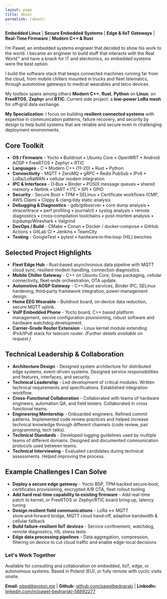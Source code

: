 ```yaml
---
layout: page
title: About
permalink: /about/
---
```


**Embedded Linux** | **Secure Embedded Systems** | **Edge & IIoT Gateways** | **Real‑Time Firmware** | **Modern C++ & Rust**

I’m Paweł, an embedded systems engineer that decided to show his work to the world. I became an engineer to build stuff that interacts with the Real World™ and have a knack for IT and electronics, so embedded systems were the best option.

I build the software stack that keeps connected machines running far from the cloud,
from mobile chillers mounted in trucks and fleet telematics, through automotive gateways to medical wearables and telco devices.

My toolbox spans among others **Modern C++**, **Rust**, **Python** on **Linux**; on **FreeRTOS**, **Zephyr** and **RTIC**.
Current side project: a **low‑power LoRa mesh** for off‑grid data exchange.

**My Specialization**: I focus on building **resilient connected systems** with expertise in communication patterns, failure recovery, and security by design to help build systems that are reliable and secure even in challenging deployment environments.

## Core Toolkit
* **OS / Firmware** - Yocto • Buildroot • Ubuntu Core • OpenWRT • Android AOSP • FreeRTOS • Zephyr • RTIC
* **Languages** - C • Modern C++ (11–20) • Rust • Python
* **Connectivity** - MQTT • ZeroMQ • gRPC • Redis PubSub • IPv6 • LoRa/LoRaWAN • cellular modem integration
* **IPC & Interfaces** - D‑Bus • Binder • POSIX message queues • shared memory • Netlink • UART • I²C • SPI • GPIO
* **Security** - Secure Boot • TPM • SELinux • Certificate workflows (CMP, AWS Claim) • Clippy & clang‑tidy static analysis
* **Debugging & Diagnostics** - gdb/gdbserver • core dump analysis • strace/ltrace • perf profiling • journalctl • syslog analysis • remote diagnostics • cross-compilation toolchains • post-mortem analysis • tcpdump/Wireshark • Valgrind
* **DevOps / Build** - CMake • Conan • Docker / docker‑compose • GitHub Actions • GitLab CI • Jenkins • TeamCity
* **Testing** - GoogleTest • pytest • hardware‑in‑the‑loop (HIL) benches

## Selected Project Highlights
* **Fleet Edge Hub** - Rust‑based asynchronous data pipeline with MQTT cloud sync, resilient modem handling, connection diagnostics.
* **Mobile Chiller Gateway** - C++ on Ubuntu Core; Snap packaging, cellular connectivity, fleet‑wide orchestration, OTA update.
* **Automotive AOSP Gateway** - C++/Rust services, Binder IPC, SELinux hardening, third‑party framework integration, power‑management design.
* **Home EEG Wearable** - Buildroot board, on‑device data reduction, secure MQTT uplink.
* **VoIP Embedded Phone** - Yocto board, C++ based platform management, secure configuration provisioning, robust software and hardware watchdog development.
* **Carrier‑Grade Router Extension** - Linux kernel module extending IPv4/IPv6 stack for telecom router.
*(Further details available on request.)*

## Technical Leadership & Collaboration
* **Architecture Design** - Designed system architecture for distributed edge systems, event-driven systems. Designed service responsibilities and features, interfaces, and security.
* **Technical Leadership** - Led development of critical modules. Written technical requirements and specifications. Established integration workflow.
* **Cross-Functional Collaboration** - Collaborated with teams of hardware engineers, automation QA, and field testers. Collaborated in cross functional teams.
* **Engineering Mentorship** - Onboarded engineers. Refined commit patterns. Implemented code review practices and helped increase technical knowledge through different channels (code review, pair programming, tech talks).
* **Technical Standards** - Developed logging guidelines used by multiple teams of different domains. Designed and documented communication protocols used between teams.
* **Technical Interviewing** - Evaluated candidates during technical assessments. Helped improving the process.

## Example Challenges I Can Solve
* **Deploy a secure edge gateway** - Yocto BSP, TPM‑backed secure‑boot, certificates provisioning, encrypted A/B OTA, fleet rollout tooling
* **Add hard real‑time capability to existing firmware** - Add real-time patch to kernel, or FreeRTOS or Zephyr/RTIC board bring‑up, latency tuning
* **Design resilient field communications** - LoRa ↔ MQTT store‑and‑forward bridge, MQTT cloud hand‑off, adaptive bandwidth & cellular fallback
* **Build failure‑resilient IIoT devices** - Service confinement, watchdog, remote diagnostics, HIL stress tests
* **Edge data processing pipelines** - Data aggregation, compression, filtering on device to cut cloud traffic and enable edge-local decisions

### Let's Work Together
Available for consulting and collaboration on embedded, IIoT, edge, or autonomous systems. Based in Poland (EU), or fully remote with cyclic visits onsite.

**Email:** pbed@proton.me | **Github:** [github.com/pawelbednarski](https://github.com/pawelbednarski) | **LinkedIn:** [linkedin.com/in/pawel-bednarski-58892277](https://www.linkedin.com/in/pawel-bednarski-58892277/)
